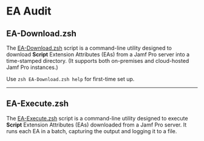 # EA Audit

## EA-Download.zsh
The [EA-Download.zsh](./EA-Download.zsh) script is a command-line utility designed to download **Script** Extension Attributes (EAs) from a Jamf Pro server into a time-stamped directory. (It supports both on-premises and cloud-hosted Jamf Pro instances.)

Use `zsh EA-Download.zsh help` for first-time set up.

---

## EA-Execute.zsh
The [EA-Execute.zsh](./EA-Execute.zsh) script is a command-line utility designed to execute **Script** Extension Attributes (EAs) downloaded from a Jamf Pro server. It runs each EA in a batch, capturing the output and logging it to a file.